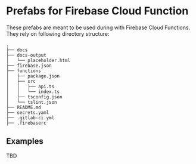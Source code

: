 # Prefabs for Firebase Cloud Function

These prefabs are meant to be used during with 
Firebase Cloud Functions. They rely on following 
directory structure:

```
.
├── docs
├── docs-output
│   └── placeholder.html
├── firebase.json
├── functions
│   ├── package.json
│   ├── src
│   │   ├── api.ts
│   │   └── index.ts
│   ├── tsconfig.json
│   └── tslint.json
├── README.md
├── secrets.yaml
├── .gitlab-ci.yml
├── .firebaserc
```

## Examples
TBD

